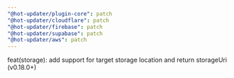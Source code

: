```yaml
---
"@hot-updater/plugin-core": patch
"@hot-updater/cloudflare": patch
"@hot-updater/firebase": patch
"@hot-updater/supabase": patch
"@hot-updater/aws": patch
---
```


feat(storage): add support for target storage location and return storageUri (v0.18.0+)
